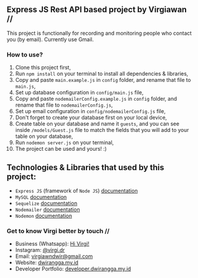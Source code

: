 ## Express JS Rest API based project by Virgiawan //
This project is functionally for recording and monitoring people who contact you (by email). Currently use Gmail.

### How to use?
1. Clone this project first,
2. Run `npm install` on your terminal to install all dependencies & libraries,
3. Copy and paste `main.example.js` in `config` folder, and rename that file to `main.js`,
4. Set up database configuration in `config/main.js` file,
5. Copy and paste `nodemailerConfig.example.js` in `config` folder, and rename that file to `nodemailerConfig.js`,
6. Set up email configuration in `config/nodemailerConfig.js` file,
7. Don't forget to create your database first on your local device,
8. Create table on your database and name it `guests`, and you can see inside `/models/Guest.js` file to match the fields that you will add to your table on your database,
9. Run `nodemon server.js` on your terminal,
10. The project can be used and yours! :)

## Technologies & Libraries that used by this project:
- `Express JS` (framework of `Node JS`) [documentation](https://expressjs.com/)
- `MySQL` [documentation](https://www.npmjs.com/package/mysql2)
- `Sequelize` [documentation](https://sequelize.org/)
- `Nodemailer` [documentation](https://www.nodemailer.com/)
- `Nodemon` [documentation](https://www.npmjs.com/package/nodemon)

### Get to know Virgi better by touch //
- Business (Whatsapp): [Hi Virgi!](https://wa.me/6285283868663?text=Hi%2C%20Virgi.%20I%20have%20an%20idea%20to%20build%20a%20business!)
- Instagram: [@virgi.dr](https://www.instagram.com/virgi.dr/)
- Email: [virgiawndwir@gmail.com](mailto:virgiawndwir@gmail.com)
- Website: [dwirangga.my.id](https://www.dwirangga.my.id)
- Developer Portfolio: [developer.dwirangga.my.id](https://www.developer.dwirangga.my.id)
